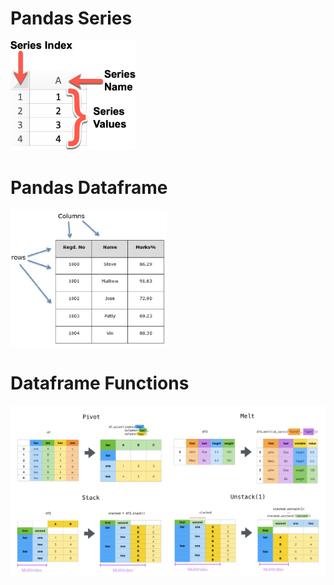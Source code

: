 # Pandas Series
<img src="images/Series.png" width="200px"/>

# Pandas Dataframe
<img src="images/Dataframe.jpg" width="250px"/>

# Dataframe Functions
<img src="images/functions.png" width="700px"/>

